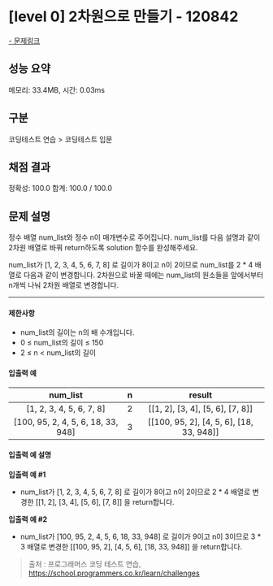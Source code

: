 # [level 0] 2차원으로 만들기 - 120842

<a href="https://school.programmers.co.kr/learn/courses/30/lessons/120842">- 문제링크</a>

## 성능 요약

메모리: 33.4MB, 시간: 0.03ms

## 구분

코딩테스트 연습 > 코딩테스트 입문

## 채점 결과

정확성: 100.0
합계: 100.0 / 100.0

## 문제 설명

정수 배열 num_list와 정수 n이 매개변수로 주어집니다. num_list를 다음 설명과 같이 2차원 배열로 바꿔 return하도록 solution 함수를 완성해주세요.

num_list가 [1, 2, 3, 4, 5, 6, 7, 8] 로 길이가 8이고 n이 2이므로 num_list를 2 \* 4 배열로 다음과 같이 변경합니다. 2차원으로 바꿀 때에는 num_list의 원소들을 앞에서부터 n개씩 나눠 2차원 배열로 변경합니다.

---

#### 제한사항

- num_list의 길이는 n의 배 수개입니다.
- 0 ≤ num_list의 길이 ≤ 150
- 2 ≤ n < num_list의 길이

#### 입출력 예

|            **num_list**            | **n** |                **result**                |
| :--------------------------------: | :---: | :--------------------------------------: |
|      [1, 2, 3, 4, 5, 6, 7, 8]      |   2   |     [[1, 2], [3, 4], [5, 6], [7, 8]]     |
| [100, 95, 2, 4, 5, 6, 18, 33, 948] |   3   | [[100, 95, 2], [4, 5, 6], [18, 33, 948]] |

#### 입출력 예 설명

**입출력 예 #1**

- num_list가 [1, 2, 3, 4, 5, 6, 7, 8] 로 길이가 8이고 n이 2이므로 2 \* 4 배열로 변경한 [[1, 2], [3, 4], [5, 6], [7, 8]] 을 return합니다.

**입출력 예 #2**

- num_list가 [100, 95, 2, 4, 5, 6, 18, 33, 948] 로 길이가 9이고 n이 3이므로 3 \* 3 배열로 변경한 [[100, 95, 2], [4, 5, 6], [18, 33, 948]] 을 return합니다.

> 출처 : 프로그래머스 코딩 테스트 연습, <https://school.programmers.co.kr/learn/challenges>
